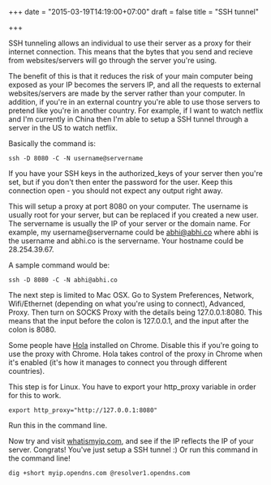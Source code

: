 +++
date = "2015-03-19T14:19:00+07:00"
draft = false
title = "SSH tunnel"

+++

SSH tunneling allows an individual to use their server as a proxy for their internet connection. This means that the bytes that you send and recieve from websites/servers will go through the server you're using.

The benefit of this is that it reduces the risk of your main computer being exposed as your IP becomes the servers IP, and all the requests to external websites/servers are made by the server rather than your computer. In addition, if you're in an external country you're able to use those servers to pretend like you're in another country. For example, if I want to watch netflix and I'm currently in China then I'm able to setup a SSH tunnel through a server in the US to watch netflix.

Basically the command is:

```
ssh -D 8080 -C -N username@servername
```

If you have your SSH keys in the authorized_keys of your server then you're set, but if you don't then enter the password for the user. Keep this connection open - you should not expect any output right away.

This will setup a proxy at port 8080 on your computer. The username is usually root for your server, but can be replaced if you created a new user. The servername is usually the IP of your server or the domain name. For example, my username@servername could be abhi@abhi.co where abhi is the username and abhi.co is the servername. Your hostname could be 28.254.39.67.

A sample command would be:

```
ssh -D 8080 -C -N abhi@abhi.co
```

The next step is limited to Mac OSX. Go to System Preferences, Network, Wifi/Ethernet (depending on what you're using to connect), Advanced, Proxy. Then turn on SOCKS Proxy with the details being 127.0.0.1:8080. This means that the input before the colon is 127.0.0.1, and the input after the colon is 8080.

Some people have [Hola](https://chrome.google.com/webstore/detail/hola-better-internet/gkojfkhlekighikafcpjkiklfbnlmeio?hl=en) installed on Chrome. Disable this if you're going to use the proxy with Chrome. Hola takes control of the proxy in Chrome when it's enabled (it's how it manages to connect you through different countries).

This step is for Linux. You have to export your http_proxy variable in order for this to work.

```
export http_proxy="http://127.0.0.1:8080"
```

Run this in the command line.

Now try and visit [whatismyip.com](http://whatismyip.com/), and see if the IP reflects the IP of your server. Congrats! You've just setup a SSH tunnel :) Or run this command in the command line!

```
dig +short myip.opendns.com @resolver1.opendns.com
```
